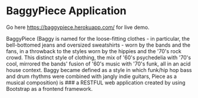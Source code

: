 # BaggyPiece Application

Go here https://baggypiece.herokuapp.com/ for live demo.

BaggyPiece (Baggy is named for the loose-fitting clothes - in particular, the bell-bottomed jeans and oversized sweatshirts - worn by the bands and the fans, in a throwback to the styles worn by the hippies and the '70's rock crowd. This distinct style of clothing, the mix of '60's psychedelia with '70's cool, mirrored the bands' fusion of '60's music with '70's funk, all in an acid house context. Baggy became defined as a style in which funk/hip hop bass and drum rhythms were combined with jangly indie guitars, Piece as a musical composition) is ### a RESTFUL web application created by using Bootstrap as a frontend framework.


